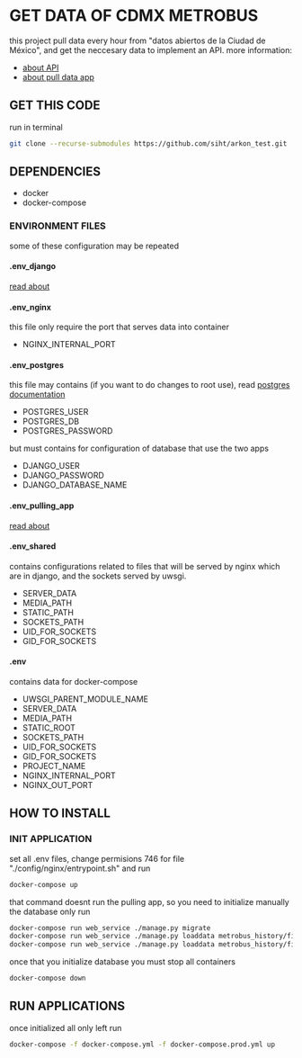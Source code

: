 # GET DATA OF CDMX METROBUS

this project pull data every hour from "datos abiertos de la Ciudad de México", and get the neccesary data to implement an API. more information:

- [about API](https://github.com/siht/metrobus_api)
- [about pull data app](https://github.com/siht/metrobus_pull_data)

## GET THIS CODE

run in terminal

```sh
git clone --recurse-submodules https://github.com/siht/arkon_test.git
```

## DEPENDENCIES

- docker
- docker-compose

### ENVIRONMENT FILES

some of these configuration may be repeated

#### .env_django

[read about](https://github.com/siht/metrobus_api)

#### .env_nginx

this file only require the port that serves data into container

- NGINX_INTERNAL_PORT

#### .env_postgres

this file may contains (if you want to do changes to root use), read [postgres documentation](https://hub.docker.com/_/postgres)

- POSTGRES_USER
- POSTGRES_DB
- POSTGRES_PASSWORD

but must contains for configuration of database that use the two apps

- DJANGO_USER
- DJANGO_PASSWORD
- DJANGO_DATABASE_NAME

#### .env_pulling_app

[read about](https://github.com/siht/metrobus_pull_data)

#### .env_shared

contains configurations related to files that will be served by nginx which are in django, and the sockets served by uwsgi.

- SERVER_DATA
- MEDIA_PATH
- STATIC_PATH
- SOCKETS_PATH
- UID_FOR_SOCKETS
- GID_FOR_SOCKETS

#### .env

contains data for docker-compose

- UWSGI_PARENT_MODULE_NAME
- SERVER_DATA
- MEDIA_PATH
- STATIC_ROOT
- SOCKETS_PATH
- UID_FOR_SOCKETS
- GID_FOR_SOCKETS
- PROJECT_NAME
- NGINX_INTERNAL_PORT
- NGINX_OUT_PORT

## HOW TO INSTALL

### INIT APPLICATION

set all .env files, change permisions 746 for file "./config/nginx/entrypoint.sh" and run

```sh
docker-compose up
```

that command doesnt run the pulling app, so you need to initialize manually the database only run

```sh
docker-compose run web_service ./manage.py migrate
docker-compose run web_service ./manage.py loaddata metrobus_history/fixtures/districts.json
docker-compose run web_service ./manage.py loaddata metrobus_history/fixtures/district_limit_points.json
```

once that you initialize database you must stop all containers

```sh
docker-compose down
```

## RUN APPLICATIONS

once initialized all only left run

```sh
docker-compose -f docker-compose.yml -f docker-compose.prod.yml up
```
